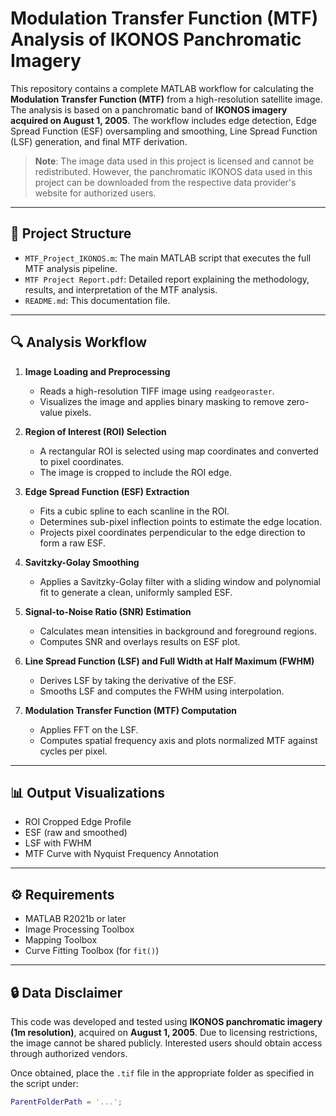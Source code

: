 # Modulation Transfer Function (MTF) Analysis of IKONOS Panchromatic Imagery

This repository contains a complete MATLAB workflow for calculating the **Modulation Transfer Function (MTF)** from a high-resolution satellite image. The analysis is based on a panchromatic band of **IKONOS imagery acquired on August 1, 2005**. The workflow includes edge detection, Edge Spread Function (ESF) oversampling and smoothing, Line Spread Function (LSF) generation, and final MTF derivation.

> **Note**: The image data used in this project is licensed and cannot be redistributed. However, the panchromatic IKONOS data used in this project can be downloaded from the respective data provider's website for authorized users.

---

## 📁 Project Structure

- `MTF_Project_IKONOS.m`: The main MATLAB script that executes the full MTF analysis pipeline.
- `MTF Project Report.pdf`: Detailed report explaining the methodology, results, and interpretation of the MTF analysis.
- `README.md`: This documentation file.

---

## 🔍 Analysis Workflow

1. **Image Loading and Preprocessing**
   - Reads a high-resolution TIFF image using `readgeoraster`.
   - Visualizes the image and applies binary masking to remove zero-value pixels.

2. **Region of Interest (ROI) Selection**
   - A rectangular ROI is selected using map coordinates and converted to pixel coordinates.
   - The image is cropped to include the ROI edge.

3. **Edge Spread Function (ESF) Extraction**
   - Fits a cubic spline to each scanline in the ROI.
   - Determines sub-pixel inflection points to estimate the edge location.
   - Projects pixel coordinates perpendicular to the edge direction to form a raw ESF.

4. **Savitzky-Golay Smoothing**
   - Applies a Savitzky-Golay filter with a sliding window and polynomial fit to generate a clean, uniformly sampled ESF.

5. **Signal-to-Noise Ratio (SNR) Estimation**
   - Calculates mean intensities in background and foreground regions.
   - Computes SNR and overlays results on ESF plot.

6. **Line Spread Function (LSF) and Full Width at Half Maximum (FWHM)**
   - Derives LSF by taking the derivative of the ESF.
   - Smooths LSF and computes the FWHM using interpolation.

7. **Modulation Transfer Function (MTF) Computation**
   - Applies FFT on the LSF.
   - Computes spatial frequency axis and plots normalized MTF against cycles per pixel.

---

## 📊 Output Visualizations

- ROI Cropped Edge Profile
- ESF (raw and smoothed)
- LSF with FWHM
- MTF Curve with Nyquist Frequency Annotation

---

## ⚙️ Requirements

- MATLAB R2021b or later
- Image Processing Toolbox
- Mapping Toolbox
- Curve Fitting Toolbox (for `fit()`)

---

## 🔒 Data Disclaimer

This code was developed and tested using **IKONOS panchromatic imagery (1m resolution)**, acquired on **August 1, 2005**. Due to licensing restrictions, the image cannot be shared publicly. Interested users should obtain access through authorized vendors.

Once obtained, place the `.tif` file in the appropriate folder as specified in the script under:

```matlab
ParentFolderPath = '...';
